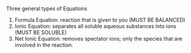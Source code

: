 
Three general types of Equations
1. Formula Equation: reaction that is given to you (MUST BE BALANCED)
2. Ionic Equation: separates all soluble aqueous substances into ions (MUST BE SOLUBLE)
3. Net Ionic Equation: removes spectator ions; only the species that are involved in the reaction.